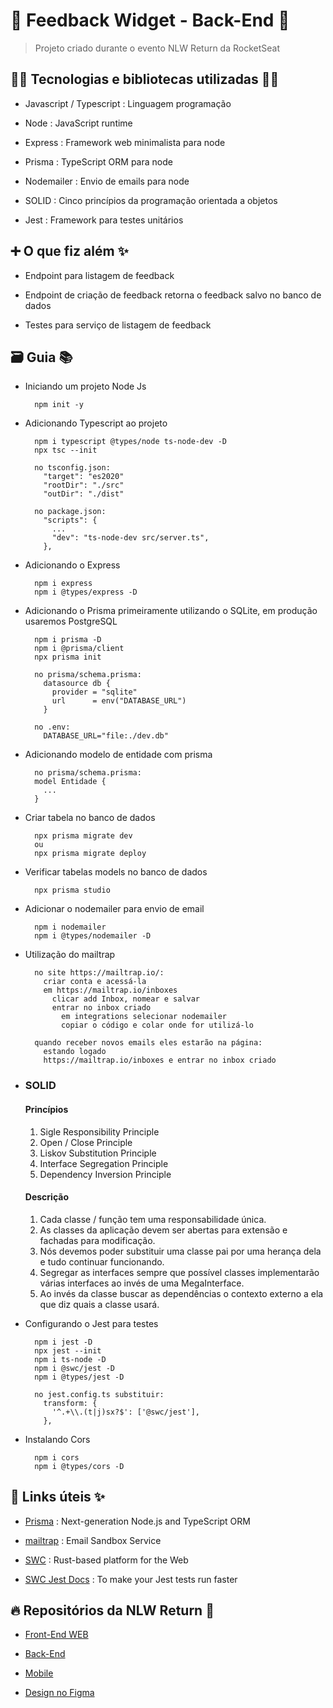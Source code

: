 # 🚀 Feedback Widget - Back-End 🚀

> Projeto criado durante o evento NLW Return da RocketSeat

## 👨‍💻 Tecnologias e bibliotecas utilizadas 👩‍💻

- Javascript / Typescript : Linguagem programação

- Node : JavaScript runtime

- Express : Framework web minimalista para node

- Prisma : TypeScript ORM para node

- Nodemailer : Envio de emails para node

- SOLID : Cinco princípios da programação orientada a objetos

- Jest : Framework para testes unitários

## ➕ O que fiz além ✨

- Endpoint para listagem de feedback

- Endpoint de criação de feedback retorna o feedback salvo no banco de dados

- Testes para serviço de listagem de feedback

## 🗃️ Guia 📚

- Iniciando um projeto Node Js

        npm init -y

- Adicionando Typescript ao projeto

        npm i typescript @types/node ts-node-dev -D
        npx tsc --init

        no tsconfig.json:
          "target": "es2020"
          "rootDir": "./src"
          "outDir": "./dist"

        no package.json:
          "scripts": {
            ...
            "dev": "ts-node-dev src/server.ts",
          },

- Adicionando o Express

        npm i express
        npm i @types/express -D

- Adicionando o Prisma primeiramente utilizando o SQLite, em produção usaremos PostgreSQL

        npm i prisma -D
        npm i @prisma/client
        npx prisma init

        no prisma/schema.prisma:
          datasource db {
            provider = "sqlite"
            url      = env("DATABASE_URL")
          }

        no .env:
          DATABASE_URL="file:./dev.db"

- Adicionando modelo de entidade com prisma

        no prisma/schema.prisma:
        model Entidade {
          ...
        }

- Criar tabela no banco de dados

        npx prisma migrate dev
        ou
        npx prisma migrate deploy

- Verificar tabelas models no banco de dados

        npx prisma studio

- Adicionar o nodemailer para envio de email

        npm i nodemailer
        npm i @types/nodemailer -D

- Utilização do mailtrap

        no site https://mailtrap.io/:
          criar conta e acessá-la
          em https://mailtrap.io/inboxes
            clicar add Inbox, nomear e salvar
            entrar no inbox criado
              em integrations selecionar nodemailer
              copiar o código e colar onde for utilizá-lo

        quando receber novos emails eles estarão na página:
          estando logado
          https://mailtrap.io/inboxes e entrar no inbox criado

- ### SOLID

  #### Princípios

  1. Sigle Responsibility Principle
  2. Open / Close Principle
  3. Liskov Substitution Principle
  4. Interface Segregation Principle
  5. Dependency Inversion Principle

  #### Descrição

  1. Cada classe / função tem uma responsabilidade única.
  2. As classes da aplicação devem ser abertas para extensão e fachadas para modificação.
  3. Nós devemos poder substituir uma classe pai por uma herança dela e tudo continuar funcionando.
  4. Segregar as interfaces sempre que possível classes implementarão várias interfaces ao invés de uma MegaInterface.
  5. Ao invés da classe buscar as dependências o contexto externo a ela que diz quais a classe usará.

- Configurando o Jest para testes

        npm i jest -D
        npx jest --init
        npm i ts-node -D
        npm i @swc/jest -D
        npm i @types/jest -D

        no jest.config.ts substituir:
          transform: {
            '^.+\\.(t|j)sx?$': ['@swc/jest'],
          },

- Instalando Cors

        npm i cors
        npm i @types/cors -D

## 🔗 Links úteis ✨

- [Prisma](https://www.prisma.io/) : Next-generation Node.js and TypeScript ORM

- [mailtrap](https://mailtrap.io/) : Email Sandbox Service

- [SWC](https://swc.rs/) : Rust-based platform for the Web

- [SWC Jest Docs](https://swc.rs/docs/usage/jest) : To make your Jest tests run faster

## 🔥 Repositórios da NLW Return 🫶

- [Front-End WEB](https://github.com/rodolfoHOk/rocketseat.feedback-widget-web)

- [Back-End](https://github.com/rodolfoHOk/rocketseat.feedback-widget-server)

- [Mobile](https://github.com/rodolfoHOk/rocketseat.feedback-widget-mobile)

- [Design no Figma](https://www.figma.com/community/file/1102912516166573468/Feedback-Widget)

